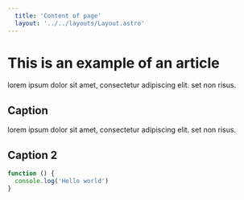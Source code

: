 ```yaml
---
  title: 'Content of page'
  layout: '../../layouts/Layout.astro'
---
```


# This is an example of an article

lorem ipsum dolor sit amet, consectetur adipiscing elit. set non risus.

## Caption

lorem ipsum dolor sit amet, consectetur adipiscing elit. set non risus.

## Caption 2

```javascript
function () {
  console.log('Hello world')
}
```
